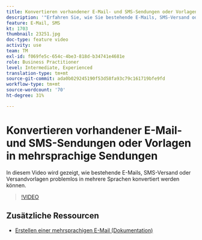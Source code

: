 ```yaml
---
title: Konvertieren vorhandener E-Mail- und SMS-Sendungen oder Vorlagen in mehrsprachige Sendungen
description: '"Erfahren Sie, wie Sie bestehende E-Mails, SMS-Versand oder eine Versandvorlage in mehrere Sprachen konvertieren können."'
feature: E-Mail, SMS
kt: 1703
thumbnail: 23251.jpg
doc-type: feature video
activity: use
team: TM
exl-id: f069fe5c-654c-4be3-818d-b34741e4681e
role: Business Practitioner
level: Intermediate, Experienced
translation-type: tm+mt
source-git-commit: ada0b029245190f53d58fa93c79c161719bfe9fd
workflow-type: tm+mt
source-wordcount: '70'
ht-degree: 31%

---
```


# Konvertieren vorhandener E-Mail- und SMS-Sendungen oder Vorlagen in mehrsprachige Sendungen

In diesem Video wird gezeigt, wie bestehende E-Mails, SMS-Versand oder Versandvorlagen problemlos in mehrere Sprachen konvertiert werden können.

>[!VIDEO](https://video.tv.adobe.com/v/23251?quality=12)

## Zusätzliche Ressourcen

* [Erstellen einer mehrsprachigen E-Mail (Dokumentation)](https://helpx.adobe.com/campaign/standard/channels/using/creating-a-multilingual-email.html)
